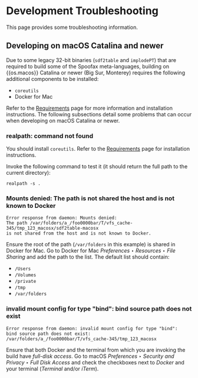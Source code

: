 # Development Troubleshooting
This page provides some troubleshooting information.


## Developing on macOS Catalina and newer
Due to some legacy 32-bit binaries (`sdf2table` and `implodePT`) that are required to build some of the Spoofax meta-languages, building on {{os.macos}} Catalina or newer (Big Sur, Monterey) requires the following additional components to be installed:

- `coreutils`
- Docker for Mac

Refer to the [Requirements](requirements.md) page for more information and installation instructions. The following subsections detail some problems that can occur when developing on macOS Catalina or newer.


### realpath: command not found
You should install `coreutils`. Refer to the [Requirements](requirements.md) page for installation instructions.

Invoke the following command to test it (it should return the full path to the current directory):

```
realpath -s .
```


### Mounts denied: The path is not shared the host and is not known to Docker
```
Error response from daemon: Mounts denied: 
The path /var/folders/a_/foo0000bar/T/vfs_cache-345/tmp_123_macosx/sdf2table-macosx
is not shared from the host and is not known to Docker.
```

Ensure the root of the path (`/var/folders` in this example) is shared in Docker for Mac. Go to Docker for Mac _Preferences_ ‣ _Resources_ ‣ _File Sharing_ and add the path to the list. The default list should contain:

- `/Users`
- `/Volumes`
- `/private`
- `/tmp`
- `/var/folders`


### invalid mount config for type "bind": bind source path does not exist
```
Error response from daemon: invalid mount config for type "bind":
bind source path does not exist:
/var/folders/a_/foo0000bar/T/vfs_cache-345/tmp_123_macosx
```

Ensure that both Docker and the terminal from which you are invoking the build have _full-disk access_. Go to macOS _Preferences_ ‣ _Security and Privacy_ ‣ _Full Disk Access_ and check the checkboxes next to _Docker_ and your terminal (_Terminal_ and/or _iTerm_).
